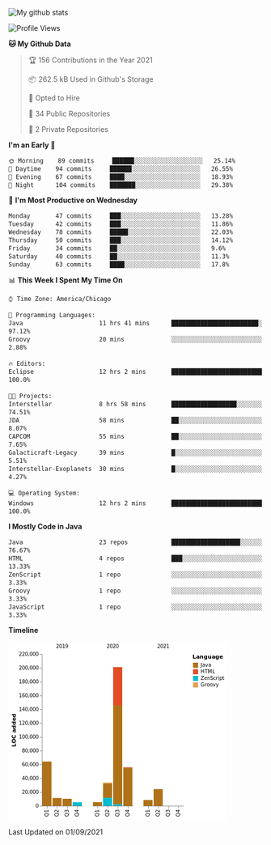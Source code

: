 ![My github stats](https://github-readme-stats.vercel.app/api?username=romvoid95&theme=gruvbox&include_all_commits=true&show_icons=true")

<!--START_SECTION:waka-->
![Profile Views](http://img.shields.io/badge/Profile%20Views-2-blue)

**🐱 My Github Data** 

> 🏆 156 Contributions in the Year 2021
 > 
> 📦 262.5 kB Used in Github's Storage 
 > 
> 💼 Opted to Hire
 > 
> 📜 34 Public Repositories 
 > 
> 🔑 2 Private Repositories  
 > 
**I'm an Early 🐤** 

```text
🌞 Morning    89 commits     ██████░░░░░░░░░░░░░░░░░░░   25.14% 
🌆 Daytime    94 commits     ██████░░░░░░░░░░░░░░░░░░░   26.55% 
🌃 Evening    67 commits     ████░░░░░░░░░░░░░░░░░░░░░   18.93% 
🌙 Night      104 commits    ███████░░░░░░░░░░░░░░░░░░   29.38%

```
📅 **I'm Most Productive on Wednesday** 

```text
Monday       47 commits     ███░░░░░░░░░░░░░░░░░░░░░░   13.28% 
Tuesday      42 commits     ███░░░░░░░░░░░░░░░░░░░░░░   11.86% 
Wednesday    78 commits     █████░░░░░░░░░░░░░░░░░░░░   22.03% 
Thursday     50 commits     ███░░░░░░░░░░░░░░░░░░░░░░   14.12% 
Friday       34 commits     ██░░░░░░░░░░░░░░░░░░░░░░░   9.6% 
Saturday     40 commits     ██░░░░░░░░░░░░░░░░░░░░░░░   11.3% 
Sunday       63 commits     ████░░░░░░░░░░░░░░░░░░░░░   17.8%

```


📊 **This Week I Spent My Time On** 

```text
⌚︎ Time Zone: America/Chicago

💬 Programming Languages: 
Java                     11 hrs 41 mins      ████████████████████████░   97.12% 
Groovy                   20 mins             ░░░░░░░░░░░░░░░░░░░░░░░░░   2.88%

🔥 Editors: 
Eclipse                  12 hrs 2 mins       █████████████████████████   100.0%

🐱‍💻 Projects: 
Interstellar             8 hrs 58 mins       ██████████████████░░░░░░░   74.51% 
JDA                      58 mins             ██░░░░░░░░░░░░░░░░░░░░░░░   8.07% 
CAPCOM                   55 mins             ██░░░░░░░░░░░░░░░░░░░░░░░   7.65% 
Galacticraft-Legacy      39 mins             █░░░░░░░░░░░░░░░░░░░░░░░░   5.51% 
Interstellar-Exoplanets  30 mins             █░░░░░░░░░░░░░░░░░░░░░░░░   4.27%

💻 Operating System: 
Windows                  12 hrs 2 mins       █████████████████████████   100.0%

```

**I Mostly Code in Java** 

```text
Java                     23 repos            ███████████████████░░░░░░   76.67% 
HTML                     4 repos             ███░░░░░░░░░░░░░░░░░░░░░░   13.33% 
ZenScript                1 repo              ░░░░░░░░░░░░░░░░░░░░░░░░░   3.33% 
Groovy                   1 repo              ░░░░░░░░░░░░░░░░░░░░░░░░░   3.33% 
JavaScript               1 repo              ░░░░░░░░░░░░░░░░░░░░░░░░░   3.33%

```


**Timeline**

![Chart not found](https://raw.githubusercontent.com/ROMVoid95/ROMVoid95/master/charts/bar_graph.png) 


 Last Updated on 01/09/2021
<!--END_SECTION:waka-->
